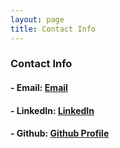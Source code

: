 ```yaml
---
layout: page
title: Contact Info
---
```


### Contact Info

#### - Email: [Email](mailto:avvvvvv@colorado.edu)
#### - LinkedIn: [LinkedIn](https://www.linkedin.com/in/a)
#### - Github: [Github Profile](https://github.com/alvg2)
